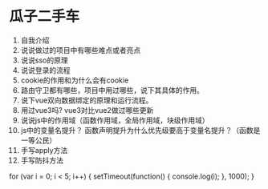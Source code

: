 # 瓜子二手车

1. 自我介绍
2. 说说做过的项目中有哪些难点或者亮点
3. 说说sso的原理
4. 说说登录的流程
5. cookie的作用和为什么会有cookie
6. 路由守卫都有哪些，项目中用过哪些，说下其具体的作用。
7. 说下vue双向数据绑定的原理和运行流程。
8. 用过vue3吗? vue3对比vue2做过哪些更新
9. 说说js中的作用域（函数作用域，全局作用域，块级作用域）
10. js中的变量名提升？ 函数声明提升为什么优先级要高于变量名提升？（函数是一等公民）
11. 手写apply方法
12. 手写防抖方法


for (var i = 0; i < 5; i++) {
    setTimeout(function() {
    console.log(i);
    }, 1000);
}